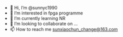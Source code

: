 - 👋 Hi, I’m @sunnyc1990
- 👀 I’m interested in fpga programme
- 🌱 I’m currently learning NR
- 💞️ I’m looking to collaborate on ...
- 📫 How to reach me sunxiaochun_change@163.com

<!---
sunnyc1990/sunnyc1990 is a ✨ special ✨ repository because its `README.md` (this file) appears on your GitHub profile.
You can click the Preview link to take a look at your changes.
--->
